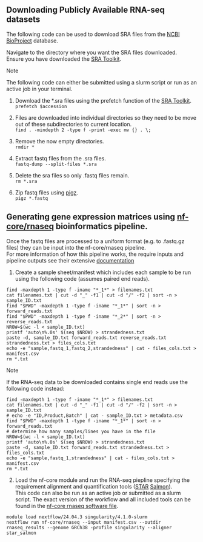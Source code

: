 ## Downloading Publicly Available RNA-seq datasets
The following code can be used to download SRA files from the [NCBI BioProject](https://www.ncbi.nlm.nih.gov/bioproject/) database.

Navigate to the directory where you want the SRA files downloaded.\
Ensure you have downloaded the [SRA Toolkit](https://github.com/ncbi/sra-tools/wiki/02.-Installing-SRA-Toolkit).

> [!NOTE]
> The following code can either be submitted using a slurm script or run as an active job in your terminal.

1. Download the *.sra files using the prefetch function of the [SRA Toolkit](https://github.com/ncbi/sra-tools/wiki/02.-Installing-SRA-Toolkit).\
`prefetch $accession`

2. Files are downloaded into individual directories so they need to be move out of these subdirectories to current location.\
`find . -mindepth 2 -type f -print -exec mv {} . \;`

3. Remove the now empty directories.\
`rmdir *`

4. Extract fastq files from the .sra files.\
`fastq-dump --split-files *.sra`

5. Delete the sra files so only .fastq files remain.\
`rm *.sra`

6. Zip fastq files using [pigz](https://zlib.net/pigz/).\
`pigz *.fastq`

## Generating gene expression matrices using [nf-core/rnaseq](https://nf-co.re/rnaseq/3.19.0/) bioinformatics pipeline.
Once the fastq files are processed to a uniform format (e.g. to .fastq.gz files) they can be input into the nf-core/rnaseq pipeline.\
For more information of how this pipeline works, the require inputs and pipeline outputs see their extensive [documentation](https://nf-co.re/rnaseq/3.19.0/docs/usage/)

1. Create a sample sheet/manifest which includes each sample to be run using the following code (assumes paired end reads).
```
find -maxdepth 1 -type f -iname "*_1*" > filenames.txt
cat filenames.txt | cut -d "_" -f1 | cut -d "/" -f2 | sort -n > sample_ID.txt
find "$PWD" -maxdepth 1 -type f -iname "*_1*" | sort -n > forward_reads.txt
find "$PWD" -maxdepth 1 -type f -iname "*_2*" | sort -n > reverse_reads.txt
NROW=$(wc -l < sample_ID.txt)
printf 'auto\n%.0s' $(seq $NROW) > strandedness.txt
paste -d, sample_ID.txt forward_reads.txt reverse_reads.txt strandedness.txt > files_cols.txt
echo -e "sample,fastq_1,fastq_2,strandedness" | cat - files_cols.txt > manifest.csv
rm *.txt
```

> [!NOTE]
> If the RNA-seq data to be downloaded contains single end reads use the following code instead:

```
find -maxdepth 1 -type f -iname "*_1*" > filenames.txt
cat filenames.txt | cut -d "_" -f1 | cut -d "/" -f2 | sort -n > sample_ID.txt
# echo -e "ID,Product,Batch" | cat - sample_ID.txt > metadata.csv
find "$PWD" -maxdepth 1 -type f -iname "*_1*" | sort -n > forward_reads.txt
# determine how many samples/lines you have in the file 
NROW=$(wc -l < sample_ID.txt)
printf 'auto\n%.0s' $(seq $NROW) > strandedness.txt
paste -d, sample_ID.txt forward_reads.txt strandedness.txt > files_cols.txt
echo -e "sample,fastq_1,strandedness" | cat - files_cols.txt > manifest.csv
rm *.txt
```

2. Load the nf-core module and run the RNA-seq piepline specifying the requirement alignment and quantification tools ([STAR](https://github.com/alexdobin/STAR) [Salmon](https://combine-lab.github.io/salmon/)).\
This code can also be run as an active job or submitted as a slurm script.
The exact version of the workflow and all included tools can be found in the [nf-core rnaseq software file](nf_core_rnaseq_software_versions.yml).
```
module load nextflow/24.04.3 singularity/4.1.0-slurm
nextflow run nf-core/rnaseq --input manifest.csv --outdir rnaseq_results --genome GRCh38 -profile singularity --aligner star_salmon
```
